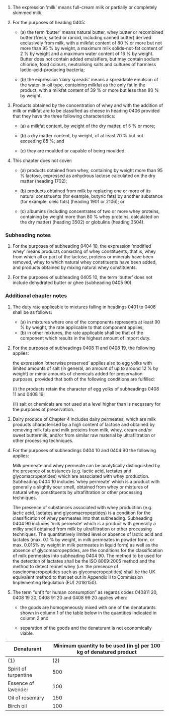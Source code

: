 1. The expression ‘milk’ means full-cream milk or partially or completely skimmed milk.

2. For the purposes of heading 0405:

	* (a) the term ‘butter’ means natural butter, whey butter or recombined butter (fresh, salted or rancid, including canned butter) derived exclusively from milk, with a milkfat content of 80 % or more but not more than 95 % by weight, a maximum milk solids-not-fat content of 2 % by weight and a maximum water content of 16 % by weight. Butter does not contain added emulsifiers, but may contain sodium chloride, food colours, neutralising salts and cultures of harmless lactic-acid-producing bacteria;
	
	* (b) the expression ‘dairy spreads’ means a spreadable emulsion of the water-in-oil type, containing milkfat as the only fat in the product, with a milkfat content of 39 % or more but less than 80 % by weight.

3. Products obtained by the concentration of whey and with the addition of milk or milkfat are to be classified as cheese in heading 0406 provided that they have the three following characteristics:

	* (a) a milkfat content, by weight of the dry matter, of 5 % or more;

	* (b) a dry matter content, by weight, of at least 70 % but not exceeding 85 %; and

	* (c) they are moulded or capable of being moulded.

4. This chapter does not cover:

	* (a) products obtained from whey, containing by weight more than 95 % lactose, expressed as anhydrous lactose calculated on the dry matter (heading 1702);
	
	* (b) products obtained from milk by replacing one or more of its natural constituents (for example, butyric fats) by another substance (for example, oleic fats) (heading 1901 or 2106); or

	* (c) albumins (including concentrates of two or more whey proteins, containing by weight more than 80 % whey proteins, calculated on the dry matter) (heading 3502) or globulins (heading 3504).

### Subheading notes

1. For the purposes of subheading 0404 10, the expression ‘modified whey’ means products consisting of whey constituents, that is, whey from which all or part of the lactose, proteins or minerals have been removed, whey to which natural whey constituents have been added, and products obtained by mixing natural whey constituents.

2. For the purposes of subheading 0405 10, the term ‘butter’ does not include dehydrated butter or ghee (subheading 0405 90).

### Additional chapter notes

1. The duty rate applicable to mixtures falling in headings 0401 to 0406 shall be as follows:

	* (a) in mixtures where one of the components represents at least 90 % by weight, the rate applicable to that component applies;
	* (b) in other mixtures, the rate applicable shall be that of the component which results in the highest amount of import duty.

2. For the purposes of subheadings 0408 11 and 0408 19, the following applies:

	the expression ‘otherwise preserved’ applies also to egg yolks with limited amounts of salt (in general, an amount of up to around 12 % by weight) or minor amounts of chemicals added for preservation purposes, provided that both of the following conditions are fulfilled:

	(i) the products retain the character of egg yolks of subheadings 0408 11 and 0408 19;

	(ii) salt or chemicals are not used at a level higher than is necessary for the purposes of preservation.

3. Dairy produce of Chapter 4 includes dairy permeates, which are milk products characterised by a high content of lactose and obtained by removing milk fats and milk proteins from milk, whey, cream and/or sweet buttermilk, and/or from similar raw material by ultrafiltration or other processing techniques.

4. For the purposes of subheadings 0404 10 and 0404 90 the following applies:

	Milk permeate and whey permeate can be analytically distinguished by the presence of substances (e.g. lactic acid, lactates and glycomacropeptides) which are associated with whey production. Subheading 0404 10 includes ‘whey permeate’ which is a product with generally a slightly sour smell, obtained from whey or mixtures of natural whey constituents by ultrafiltration or other processing techniques.

	The presence of substances associated with whey production (e.g. lactic acid, lactates and glycomacropeptides) is a condition for the classification of whey permeates into that subheading. Subheading 0404 90 includes ‘milk permeate’ which is a product with generally a milky smell obtained from milk by ultrafiltration or other processing techniques. The quantitatively limited level or absence of lactic acid and lactates (max. 0.1 % by weight, in milk permeates in powder form, or max. 0.015% by weight in milk permeates in liquid form) as well as the absence of glycomacropeptides, are the conditions for the classification of milk permeates into subheading 0404 90. The method to be used for the detection of lactates shall be the ISO 8069:2005 method and the method to detect rennet whey (i.e. the presence of caseinomacropeptides such as glycomacropeptides) shall be the UK equivalent method to that set out in Appendix II to Commission Implementing Regulation (EU) 2018/150).

5. The term “unfit for human consumption” as regards codes 040811 20, 0408 19 20, 0408 91 20 and 0408 99 20 applies when:

	- the goods are homogeneously mixed with one of the denaturants shown in column 1 of the table below in the quantities indicated in column 2 and
	
	- separation of the goods and the denaturant is not economically viable.

|  Denaturant   |   Minimum quantity to be used (in g) per 100 kg of denatured product
|  ------------------------  | ---------------------------------------------------------------------------  |
(1)   |   (2)
Spirit of turpentine  |  500
Essence of lavender  |  100
Oil of rosemary  |  150
Birch oil  |  100